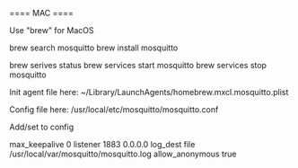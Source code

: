 



==== MAC ====

Use "brew" for MacOS

brew search  mosquitto
brew install mosquitto

brew serives status
brew services start mosquitto
brew services stop  mosquitto

Init agent file here:
  ~/Library/LaunchAgents/homebrew.mxcl.mosquitto.plist

Config file here:
  /usr/local/etc/mosquitto/mosquitto.conf

Add/set to config

 max_keepalive 0
 listener 1883 0.0.0.0
 log_dest file /usr/local/var/mosquitto/mosquitto.log
 allow_anonymous true

